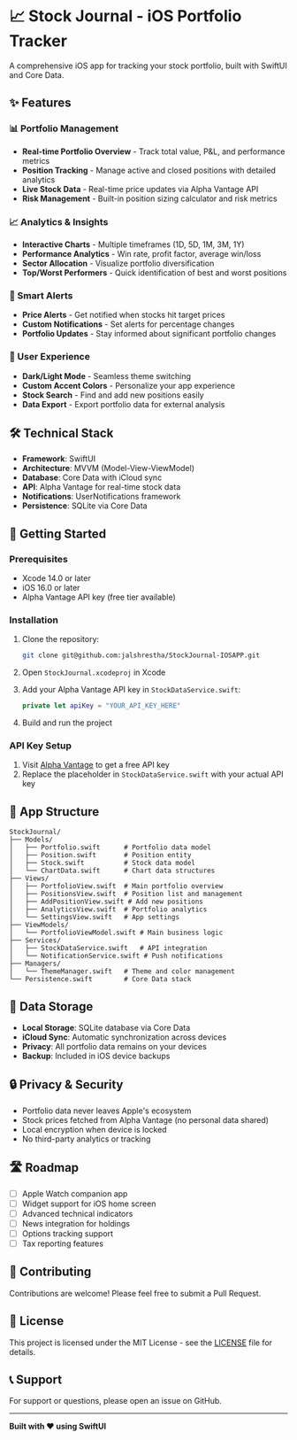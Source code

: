# 📈 Stock Journal - iOS Portfolio Tracker

A comprehensive iOS app for tracking your stock portfolio, built with SwiftUI and Core Data.

## ✨ Features

### 📊 Portfolio Management
- **Real-time Portfolio Overview** - Track total value, P&L, and performance metrics
- **Position Tracking** - Manage active and closed positions with detailed analytics
- **Live Stock Data** - Real-time price updates via Alpha Vantage API
- **Risk Management** - Built-in position sizing calculator and risk metrics

### 📈 Analytics & Insights
- **Interactive Charts** - Multiple timeframes (1D, 5D, 1M, 3M, 1Y)
- **Performance Analytics** - Win rate, profit factor, average win/loss
- **Sector Allocation** - Visualize portfolio diversification
- **Top/Worst Performers** - Quick identification of best and worst positions

### 🔔 Smart Alerts
- **Price Alerts** - Get notified when stocks hit target prices
- **Custom Notifications** - Set alerts for percentage changes
- **Portfolio Updates** - Stay informed about significant portfolio changes

### 🎨 User Experience
- **Dark/Light Mode** - Seamless theme switching
- **Custom Accent Colors** - Personalize your app experience
- **Stock Search** - Find and add new positions easily
- **Data Export** - Export portfolio data for external analysis

## 🛠 Technical Stack

- **Framework**: SwiftUI
- **Architecture**: MVVM (Model-View-ViewModel)
- **Database**: Core Data with iCloud sync
- **API**: Alpha Vantage for real-time stock data
- **Notifications**: UserNotifications framework
- **Persistence**: SQLite via Core Data

## 🚀 Getting Started

### Prerequisites
- Xcode 14.0 or later
- iOS 16.0 or later
- Alpha Vantage API key (free tier available)

### Installation
1. Clone the repository:
   ```bash
   git clone git@github.com:jalshrestha/StockJournal-IOSAPP.git
   ```

2. Open `StockJournal.xcodeproj` in Xcode

3. Add your Alpha Vantage API key in `StockDataService.swift`:
   ```swift
   private let apiKey = "YOUR_API_KEY_HERE"
   ```

4. Build and run the project

### API Key Setup
1. Visit [Alpha Vantage](https://www.alphavantage.co/support/#api-key) to get a free API key
2. Replace the placeholder in `StockDataService.swift` with your actual API key

## 📱 App Structure

```
StockJournal/
├── Models/
│   ├── Portfolio.swift      # Portfolio data model
│   ├── Position.swift       # Position entity
│   ├── Stock.swift          # Stock data model
│   └── ChartData.swift      # Chart data structures
├── Views/
│   ├── PortfolioView.swift  # Main portfolio overview
│   ├── PositionsView.swift  # Position list and management
│   ├── AddPositionView.swift # Add new positions
│   ├── AnalyticsView.swift  # Portfolio analytics
│   └── SettingsView.swift   # App settings
├── ViewModels/
│   └── PortfolioViewModel.swift # Main business logic
├── Services/
│   ├── StockDataService.swift   # API integration
│   └── NotificationService.swift # Push notifications
├── Managers/
│   └── ThemeManager.swift   # Theme and color management
└── Persistence.swift        # Core Data stack
```

## 💾 Data Storage

- **Local Storage**: SQLite database via Core Data
- **iCloud Sync**: Automatic synchronization across devices
- **Privacy**: All portfolio data remains on your devices
- **Backup**: Included in iOS device backups

## 🔒 Privacy & Security

- Portfolio data never leaves Apple's ecosystem
- Stock prices fetched from Alpha Vantage (no personal data shared)
- Local encryption when device is locked
- No third-party analytics or tracking

## 🛣 Roadmap

- [ ] Apple Watch companion app
- [ ] Widget support for iOS home screen
- [ ] Advanced technical indicators
- [ ] News integration for holdings
- [ ] Options tracking support
- [ ] Tax reporting features

## 🤝 Contributing

Contributions are welcome! Please feel free to submit a Pull Request.

## 📄 License

This project is licensed under the MIT License - see the [LICENSE](LICENSE) file for details.

## 📞 Support

For support or questions, please open an issue on GitHub.

---

**Built with ❤️ using SwiftUI** 